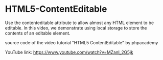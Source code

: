 # HTML5-ContentEditable
Use the contenteditable attribute to allow almost any HTML element to be editable. In this video, we demonstrate using local storage to store the contents of an editable element.

source code of the video tutorial "HTML5 ContentEditable" by phpacademy

YouTube link:
https://www.youtube.com/watch?v=MZanI_2G5jk
